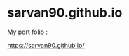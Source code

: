 # sarvan90.github.io
My port folio : 

<a href="https://sarvan90.github.io/">https://sarvan90.github.io/</a>
